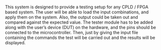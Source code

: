 This system is designed to provide a testing setup for any CPLD / FPGA based 
system. The user will be able to load the input combinations, and apply them on the
system. Also, the output could be taken out and compared against the expected value.
The tester module has to be added along with the user’s device (DUT) on the hardware,
and the pins should be connected to the microcontroller. Then, just by giving the input
file containing the commands the test will be carried out and the results will be displayed.
